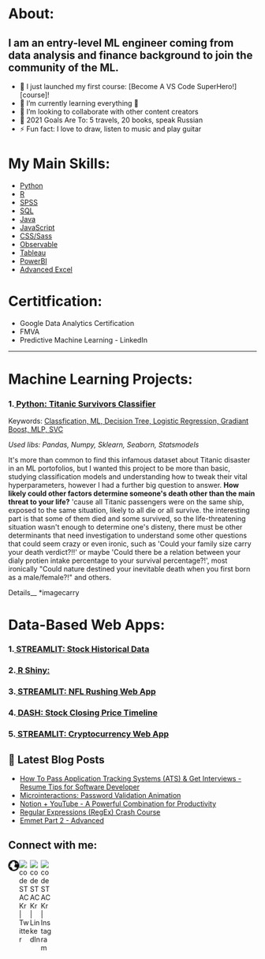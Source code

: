 # About:

## I am an entry-level ML engineer coming from data analysis and finance background to join the community of the ML.

- 🔭 I just launched my first course: [Become A VS Code SuperHero!][course]!
- 🌱 I’m currently learning everything 🤣
- 👯 I’m looking to collaborate with other content creators
- 🥅 2021 Goals Are To: 5 travels, 20 books, speak Russian
- ⚡ Fun fact: I love to draw, listen to music and play guitar

# My Main Skills:
  * [Python]()         
  * [R]()
  * [SPSS]()
  * [SQL]()
  * [Java]()
  * [JavaScript]()
  * [CSS/Sass]()
  * [Observable]()
  * [Tableau]()
  * [PowerBI]()
  * [Advanced Excel]()
 
# Certitfication:
  * Google Data Analytics Certification
  * FMVA
  * Predictive Machine Learning - LinkedIn

---

# Machine Learning Projects:

### 1.[ Python: Titanic Survivors Classifier](https://github.com/taricov/titanic_survivors_classificier)

Keywords: [Classfication, ML, Decision Tree, Logistic Regression, Gradiant Boost, MLP, SVC]()

*Used libs: Pandas, Numpy, Sklearn, Seaborn, Statsmodels*

It's more than common to find this infamous dataset about Titanic disaster in an ML portofolios, but I wanted this project to be more than basic, studying classification models and understanding how to tweak their vital hyperparameters, however I had a further big question to answer. **How likely could other factors determine someone's death other than the main threat to your life?** 'cause all Titanic passengers were on the same ship, exposed to the same situation, likely to all die or all survive. the interesting part is that some of them died and some survived, so the life-threatening situation wasn't enough to determine one's disteny, there must be other determinants that need investigation to understand some other questions that could seem crazy or even ironic, such as 'Could your family size carry your death verdict?!!' or maybe 'Could there be a relation between your dialy protien intake percentage to your survival percentage?!', most ironically "Could nature destined your inevitable death when you first born as a male/female?!" and others.

Details__
*imagecarry

# Data-Based Web Apps:

### 1.[ STREAMLIT: Stock Historical Data](https://github.com/taricov/Stock_Web_App)
### 2.[ R Shiny: ]()
### 3.[ STREAMLIT: NFL Rushing Web App](https://github.com/taricov/NFL_web-app)
### 4.[ DASH: Stock Closing Price Timeline](https://github.com/taricov/DASH_Interactive_Stocks_Web_App)
### 5.[ STREAMLIT: Cryptocurrency Web App](https://github.com/taricov/Cryptocurrency_App)

## 📕 Latest Blog Posts

<!-- BLOG-POST-LIST:START -->
- [How To Pass Application Tracking Systems (ATS) & Get Interviews - Resume Tips for Software Developer](https://dev.to/codestackr/how-to-pass-application-tracking-systems-ats-get-interviews-resume-tips-for-software-developer-4bmo)
- [Microinteractions: Password Validation Animation](https://dev.to/codestackr/microinteractions-password-validation-animation-5629)
- [Notion + YouTube - A Powerful Combination for Productivity](https://dev.to/codestackr/notion-youtube-a-powerful-combination-for-productivity-1def)
- [Regular Expressions (RegEx) Crash Course](https://dev.to/codestackr/regular-expressions-regex-crash-course-248n)
- [Emmet Part 2 - Advanced](https://dev.to/codestackr/emmet-part-2-advanced-4c65)
<!-- BLOG-POST-LIST:END -->


## Connect with me:

[<img align="left" alt="codeSTACKr.com" width="22px" src="https://raw.githubusercontent.com/iconic/open-iconic/master/svg/globe.svg" />][website]
[<img align="left" alt="codeSTACKr | Twitter" width="22px" src="https://cdn.jsdelivr.net/npm/simple-icons@v3/icons/twitter.svg" />][Medium]
[<img align="left" alt="codeSTACKr | LinkedIn" width="22px" src="https://cdn.jsdelivr.net/npm/simple-icons@v3/icons/linkedin.svg" />][linkedin]
[<img align="left" alt="codeSTACKr | Instagram" width="22px" src="https://cdn.jsdelivr.net/npm/simple-icons@v3/icons/instagram.svg" />][instagram]


[website]: https://codeSTACKr.com
[Medium]: https://twitter.com/codeSTACKr
[instagram]: https://instagram.com/codeSTACKr
[linkedin]: https://linkedin.com/in/codeSTACKr

